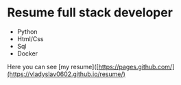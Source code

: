 # Resume full stack developer
- Python
- Html/Css
- Sql
- Docker

Here you can see [my resume]([https://pages.github.com/](https://vladyslav0602.github.io/resume/)
